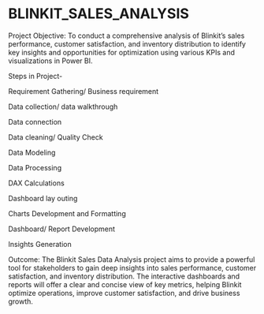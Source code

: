 # BLINKIT_SALES_ANALYSIS


Project Objective: To conduct a comprehensive analysis of Blinkit’s sales performance, customer satisfaction, and inventory distribution to identify key insights and opportunities for optimization using various KPIs and visualizations in Power BI.



Steps in Project-

Requirement Gathering/ Business requirement

Data collection/ data walkthrough

Data connection

Data cleaning/ Quality Check

Data Modeling

Data Processing

DAX Calculations

Dashboard lay outing

Charts Development and Formatting

Dashboard/ Report Development

Insights Generation



Outcome: The Blinkit Sales Data Analysis project aims to provide a powerful tool for stakeholders to gain deep insights into sales performance, customer satisfaction, and inventory distribution. The interactive dashboards and reports will offer a clear and concise view of key metrics, helping Blinkit optimize operations, improve customer satisfaction, and drive business growth.
